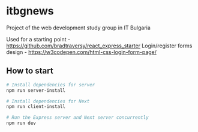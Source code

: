 # itbgnews
Project of the web development study group in IT Bulgaria

Used for a starting point - https://github.com/bradtraversy/react_express_starter
Login/register forms design - https://w3codepen.com/html-css-login-form-page/

## How to start

```bash
# Install dependencies for server
npm run server-install

# Install dependencies for Next
npm run client-install

# Run the Express server and Next server concurrently
npm run dev
```
